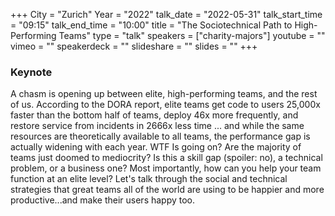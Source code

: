 +++
City = "Zurich"
Year = "2022"
talk_date = "2022-05-31"
talk_start_time = "09:15"
talk_end_time = "10:00"
title = "The Sociotechnical Path to High-Performing Teams"
type = "talk"
speakers = ["charity-majors"]
youtube = ""
vimeo = ""
speakerdeck = ""
slideshare = ""
slides = ""
+++

### Keynote
A chasm is opening up between elite, high-performing teams, and the rest of us. According to the DORA report, elite teams get code to users 25,000x faster than the bottom half of teams, deploy 46x more frequently, and restore service from incidents in 2666x less time ... and while the same resources are theoretically available to all teams, the performance gap is actually widening with each year. WTF Is going on? Are the majority of teams just doomed to mediocrity? Is this a skill gap (spoiler: no), a technical problem, or a business one? Most importantly, how can you help your team function at an elite level? Let's talk through the social and technical strategies that great teams all of the world are using to be happier and more productive...and make their users happy too.